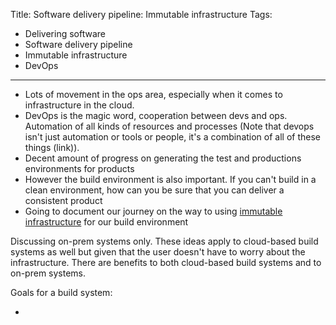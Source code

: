 Title: Software delivery pipeline: Immutable infrastructure
Tags:
  - Delivering software
  - Software delivery pipeline
  - Immutable infrastructure
  - DevOps
---


- Lots of movement in the ops area, especially when it comes to infrastructure in the cloud.
- DevOps is the magic word, cooperation between devs and ops. Automation of all kinds of resources and processes (Note that devops isn't just automation or tools or people, it's a
combination of all of these things (link)).
- Decent amount of progress on generating the test and productions environments for products
- However the build environment is also important. If you can't build in a clean environment, how can you be sure that you can deliver a consistent product
- Going to document our journey on the way to using [immutable infrastructure](https://thenewstack.io/a-brief-look-at-immutable-infrastructure-and-why-it-is-such-a-quest/) for our build environment

Discussing on-prem systems only. These ideas apply to cloud-based build systems as well
but given that the user doesn't have to worry about the infrastructure.
There are benefits to both cloud-based build systems and to on-prem systems.

Goals for a build system:

-

